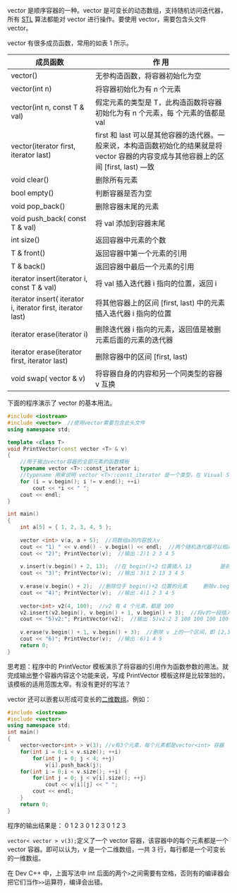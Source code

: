  vector 是顺序容器的一种。vector 是可变长的动态数组，支持随机访问迭代器，所有 [STL](http://c.biancheng.net/stl/) 算法都能对 vector 进行操作。要使用 vector，需要包含头文件 vector。 





 vector 有很多成员函数，常用的如表 1 所示。 

| 成员函数                                                    | 作 用                                                        |
| ----------------------------------------------------------- | ------------------------------------------------------------ |
| vector()                                                    | 无参构造函数，将容器初始化为空                               |
| vector(int n)                                               | 将容器初始化为有 n 个元素                                    |
| vector(int n, const T & val)                                | 假定元素的类型是 T，此构造函数将容器初始化为有 n 个元素，每 个元素的值都是 val |
| vector(iterator first, iterator last)                       | first 和 last 可以是其他容器的迭代器。一般来说，本构造函数初始化的结果就是将 vector 容器的内容变成与其他容器上的区间 [first, last) —致 |
| void clear()                                                | 删除所有元素                                                 |
| bool empty()                                                | 判断容器是否为空                                             |
| void pop_back()                                             | 删除容器末尾的元素                                           |
| void push_back( const T & val)                              | 将 val 添加到容器末尾                                        |
| int size()                                                  | 返回容器中元素的个数                                         |
| T & front()                                                 | 返回容器中第一个元素的引用                                   |
| T & back()                                                  | 返回容器中最后一个元素的引用                                 |
| iterator insert(iterator i, const T & val)                  | 将 val 插入迭代器 i 指向的位置，返回 i                       |
| iterator insert( iterator i, iterator first, iterator last) | 将其他容器上的区间 [first, last) 中的元素插入迭代器 i 指向的位置 |
| iterator erase(iterator i)                                  | 删除迭代器 i 指向的元素，返回值是被删元素后面的元素的迭代器  |
| iterator erase(iterator first, iterator last)               | 删除容器中的区间 [first, last)                               |
| void swap( vector <T> & v)                                  | 将容器自身的内容和另一个同类型的容器 v 互换                  |


下面的程序演示了 vector 的基本用法。

```c++
#include <iostream>
#include <vector>  //使用vector需要包含此头文件
using namespace std;

template <class T>
void PrintVector(const vector <T> & v)
{  
    //用于输出vector容器的全部元素的函数模板
    typename vector <T>::const_iterator i;
    //typename 用来说明 vector <T>::const_iterator 是一个类型，在 Visual Studio 中不写也可以
    for (i = v.begin(); i != v.end(); ++i)
        cout << *i << " ";
    cout << endl;
}

int main()
{
    int a[5] = { 1, 2, 3, 4, 5 };
    
    vector <int> v(a, a + 5);  //将数组a的内容放入v
    cout << "1) " << v.end() - v.begin() << endl;  //两个随机迭代器可以相减，输出：1)5
    cout << "2)"; PrintVector(v);  //输出：2)1 2 3 4 5
    
    v.insert(v.begin() + 2, 13);  //在 begin()+2 位置插人 13			是前面插入
    cout << "3)"; PrintVector(v);  //输出：3)1 2 13 3 4 5
    
    v.erase(v.begin() + 2);  //删除位于 begin()+2 位置的元素 	删除v.begin() 是删除1
    cout << "4)"; PrintVector(v);  //输出：4)1 2 3 4 5
    
    vector<int> v2(4, 100);  //v2 有 4 个元素，都是 100
    v2.insert(v2.begin(), v.begin() + 1, v.begin() + 3);  //将v的一段插入v2开头
    cout << "5)v2:"; PrintVector(v2);  //输出：5)v2:2 3 100 100 100 100
    
    v.erase(v.begin() + 1, v.begin() + 3);  //删除 v 上的一个区间，即 [2,3)	我认为下标[1,3)
    cout << "6)"; PrintVector(v);  //输出：6)1 4 5
    return 0;
}
```

 思考题：程序中的 PrintVector 模板演示了将容器的引用作为函数参数的用法。就完成输出整个容器内容这个功能来说，写成 PrintVector 模板这样是比较笨拙的，该模板的适用范围太窄。有没有更好的写法？ 





 vector 还可以嵌套以形成可变长的[二维数组](http://c.biancheng.net/c/array/)。例如： 

```c++
#include <iostream>
#include <vector>
using namespace std;
int main()
{   
    vector<vector<int> > v(3); //v有3个元素，每个元素都是vector<int> 容器		空格必须加
    for(int i = 0;i < v.size(); ++i)
        for(int j = 0; j < 4; ++j)
            v[i].push_back(j);
    for(int i = 0;i < v.size(); ++i) {
        for(int j = 0; j < v[i].size(); ++j)
            cout << v[i][j] << " ";
        cout << endl;
    }
    return 0;
}
```

 程序的输出结果是：
0 1 2 3
0 1 2 3
0 1 2 3 



`vector< vector > v(3);`定义了一个 vector 容器，该容器中的每个元素都是一个 vector <int> 容器。即可以认为，v 是一个二维数组，一共 3 行，每行都是一个可变长的一维数组。

在 Dev C++ 中，上面写法中 int 后面的两个`>`之间需要有空格，否则有的编译器会把它们当作`>>`运算符，编译会出错。 

